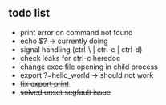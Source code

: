 
## todo list

- print error on command not found
- echo $? -> currently doing
- signal handling (ctrl-\ | ctrl-c | ctrl-d)
- check leaks for ctrl-c heredoc
- change exec file opening in child process
- export ?=hello_world -> should not work
- ~~fix export print~~
- ~~solved unset segfault issue~~